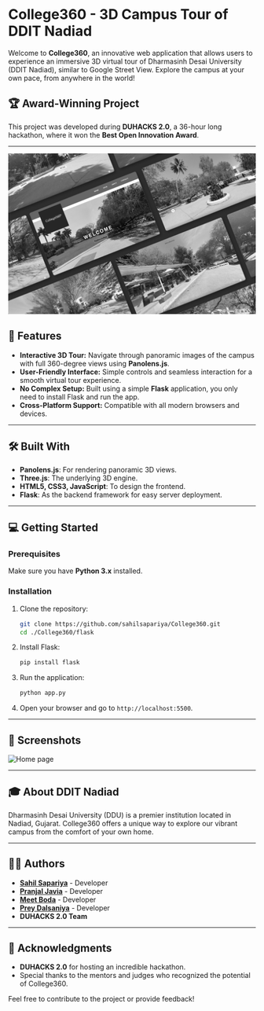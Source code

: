 # College360 - 3D Campus Tour of DDIT Nadiad

Welcome to **College360**, an innovative web application that allows users to experience an immersive 3D virtual tour of Dharmasinh Desai University (DDIT Nadiad), similar to Google Street View. Explore the campus at your own pace, from anywhere in the world!

## 🏆 **Award-Winning Project**
This project was developed during **DUHACKS 2.0**, a 36-hour long hackathon, where it won the **Best Open Innovation Award**.

---

![thumbnail](/college360.png)

## 🚀 Features
- **Interactive 3D Tour:** Navigate through panoramic images of the campus with full 360-degree views using **Panolens.js**.
- **User-Friendly Interface:** Simple controls and seamless interaction for a smooth virtual tour experience.
- **No Complex Setup:** Built using a simple **Flask** application, you only need to install Flask and run the app.
- **Cross-Platform Support:** Compatible with all modern browsers and devices.

---

## 🛠️ Built With
- **Panolens.js**: For rendering panoramic 3D views.
- **Three.js**: The underlying 3D engine.
- **HTML5, CSS3, JavaScript**: To design the frontend.
- **Flask**: As the backend framework for easy server deployment.

---

## 💻 Getting Started

### Prerequisites
Make sure you have **Python 3.x** installed.

### Installation

1. Clone the repository:
   ```bash
   git clone https://github.com/sahilsapariya/College360.git
   cd ./College360/flask
   ```

2. Install Flask:
   ```bash
   pip install flask
   ```

3. Run the application:
   ```bash
   python app.py
   ```

4. Open your browser and go to `http://localhost:5500`.

---

## 📸 Screenshots

![Home page](./landing_page.png)

---

## 🎓 About DDIT Nadiad

Dharmasinh Desai University (DDU) is a premier institution located in Nadiad, Gujarat. College360 offers a unique way to explore our vibrant campus from the comfort of your own home.

---

## 👨‍💻 Authors
- **[Sahil Sapariya](https://github.com/sahilsapariya)** - Developer
-  **[Pranjal Javia](https://github.com/pranjaljavia)** - Developer
- **[Meet Boda](https://github.com/meetboda)** - Developer
- **[Prey Dalsaniya](https://github.com/Prey36)** - Developer
- **DUHACKS 2.0 Team**

---

## 🏅 Acknowledgments
- **DUHACKS 2.0** for hosting an incredible hackathon.
- Special thanks to the mentors and judges who recognized the potential of College360.

Feel free to contribute to the project or provide feedback!
